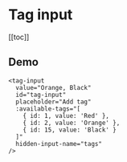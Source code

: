 # Tag input

[[toc]]

## Demo

<demo>
  <tag-input
    value="Orange, Black"
    id="tag-input"
    placeholder="Add tag"
    :available-tags="[
      { id: 1, value: 'Red' },
      { id: 2, value: 'Orange' },
      { id: 15, value: 'Black' }
    ]"
    hidden-input-name="tags"
  />
</demo>

```vue
<tag-input
  value="Orange, Black"
  id="tag-input"
  placeholder="Add tag"
  :available-tags="[
    { id: 1, value: 'Red' },
    { id: 2, value: 'Orange' },
    { id: 15, value: 'Black' }
  ]"
  hidden-input-name="tags"
/>
```
